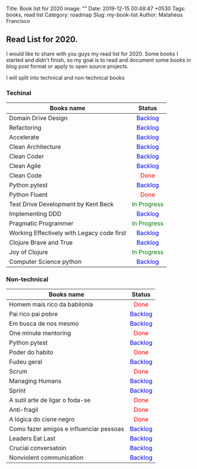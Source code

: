Title: Book list for 2020
image: ""
Date: 2019-12-15 00:48:47 +0530
Tags: books, read list
Category: roadmap
Slug: my-book-list
Author: Mataheus Francisco

## Read List for 2020.

I would like to share with you guys my read list for 2020. Some books
I started and didn't finish, so my goal is to read and document some books in blog post
format or apply to open source projects.


I will split into technical and non-technical books

### Techinal

| Books name                                | Status                                      |
| ------------------------------------------|:-------------------------------------------:|
| Domain Drive Design                       |<span style="color:blue">Backlog</span>      |
| Refactoring                               |<span style="color:blue">Backlog</span>      |
| Accelerate                                |<span style="color:blue">Backlog</span>      |
| Clean Architecture                        |<span style="color:blue">Backlog</span>      |
| Clean Coder                               |<span style="color:blue">Backlog</span>      |
| Clean Agile                               |<span style="color:blue">Backlog</span>      |
| Clean Code                                |<span style="color:red">Done</span>          |
| Python pytest                             |<span style="color:blue">Backlog</span>      |
| Python Fluent                             |<span style="color:red">Done</span>          |
| Test Drive Development by Kent Beck       |<span style="color:green">In Progress</span> |
| Implementing DDD                          |<span style="color:blue">Backlog</span>      |
| Pragmatic Programmer                      |<span style="color:green">In Progress</span> |
| Working Effectively with Legacy code first|<span style="color:blue">Backlog</span>      |
| Clojure Brave and True                    |<span style="color:blue">Backlog</span>      |
| Joy of Clojure                            |<span style="color:green">In Progress</span> |
| Computer Science python                   |<span style="color:blue">Backlog</span>      |


### Non-technical

| Books name                                | Status                                      |
| ------------------------------------------|:-------------------------------------------:|
| Homem mais rico da babilonia              |<span style="color:red">Done</span>          |
| Pai rico pai pobre                        |<span style="color:blue">Backlog</span>      |
| Em busca de nos mesmo                     |<span style="color:blue">Backlog</span>      |
| One minute mentoring                      |<span style="color:red">Done</span>          |
| Python pytest                             |<span style="color:blue">Backlog</span>      |
| Poder do habito                           |<span style="color:red">Done</span>          |
| Fudeu geral                               |<span style="color:blue">Backlog</span>      |
| Scrum                                     |<span style="color:red">Done</span>          |
| Managing Humans                           |<span style="color:blue">Backlog</span>      |
| Sprint                                    |<span style="color:blue">Backlog</span>      |
| A sutil arte de ligar o foda-se           |<span style="color:red">Done</span>          |
| Anti-fragil                               |<span style="color:red">Done</span>          |
| A lógica do cisne negro                   |<span style="color:red">Done</span>          |
| Como fazer amigos e influenciar pessoas   |<span style="color:blue">Backlog</span>      |
| Leaders Eat Last                          |<span style="color:blue">Backlog</span>      |
| Crucial conversatoin                      |<span style="color:blue">Backlog</span>      |
| Nonviolent communication                  |<span style="color:blue">Backlog</span>      |




